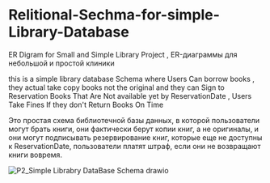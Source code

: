 # Relitional-Sechma-for-simple-Library-Database

ER Digram for Small and Simple Library Project , ER-диаграммы для небольшой и простой клиники

this is a simple library database Schema where Users Can borrow books , 
they actual take copy books  not the original  and they can Sign to Reservation Books That Are Not available yet by ReservationDate , Users Take Fines If they don't Return Books On Time 

Это простая схема библиотечной базы данных, в которой пользователи могут брать книги, 
они фактически берут копии книг, а не оригиналы, и они могут подписывать резервирование книг, 
которые еще не доступны к ReservationDate, пользователи платят штраф, если они не возвращают книги вовремя.


![P2_Simple Librabry DataBase Schema drawio](https://github.com/user-attachments/assets/a77d2278-7894-4f2f-8896-ae4579b199aa)
